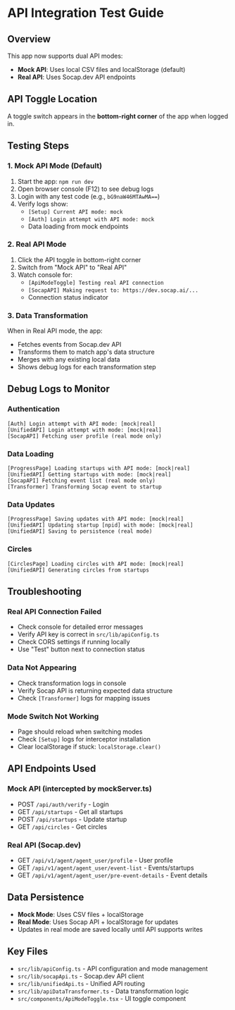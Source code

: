 # API Integration Test Guide

## Overview
This app now supports dual API modes:
- **Mock API**: Uses local CSV files and localStorage (default)
- **Real API**: Uses Socap.dev API endpoints

## API Toggle Location
A toggle switch appears in the **bottom-right corner** of the app when logged in.

## Testing Steps

### 1. Mock API Mode (Default)
1. Start the app: `npm run dev`
2. Open browser console (F12) to see debug logs
3. Login with any test code (e.g., `bG9naW46MTAwMA==`)
4. Verify logs show:
   - `[Setup] Current API mode: mock`
   - `[Auth] Login attempt with API mode: mock`
   - Data loading from mock endpoints

### 2. Real API Mode
1. Click the API toggle in bottom-right corner
2. Switch from "Mock API" to "Real API"
3. Watch console for:
   - `[ApiModeToggle] Testing real API connection`
   - `[SocapAPI] Making request to: https://dev.socap.ai/...`
   - Connection status indicator

### 3. Data Transformation
When in Real API mode, the app:
- Fetches events from Socap.dev API
- Transforms them to match app's data structure
- Merges with any existing local data
- Shows debug logs for each transformation step

## Debug Logs to Monitor

### Authentication
```
[Auth] Login attempt with API mode: [mock|real]
[UnifiedAPI] Login attempt with mode: [mock|real]
[SocapAPI] Fetching user profile (real mode only)
```

### Data Loading
```
[ProgressPage] Loading startups with API mode: [mock|real]
[UnifiedAPI] Getting startups with mode: [mock|real]
[SocapAPI] Fetching event list (real mode only)
[Transformer] Transforming Socap event to startup
```

### Data Updates
```
[ProgressPage] Saving updates with API mode: [mock|real]
[UnifiedAPI] Updating startup [npid] with mode: [mock|real]
[UnifiedAPI] Saving to persistence (real mode)
```

### Circles
```
[CirclesPage] Loading circles with API mode: [mock|real]
[UnifiedAPI] Generating circles from startups
```

## Troubleshooting

### Real API Connection Failed
- Check console for detailed error messages
- Verify API key is correct in `src/lib/apiConfig.ts`
- Check CORS settings if running locally
- Use "Test" button next to connection status

### Data Not Appearing
- Check transformation logs in console
- Verify Socap API is returning expected data structure
- Check `[Transformer]` logs for mapping issues

### Mode Switch Not Working
- Page should reload when switching modes
- Check `[Setup]` logs for interceptor installation
- Clear localStorage if stuck: `localStorage.clear()`

## API Endpoints Used

### Mock API (intercepted by mockServer.ts)
- POST `/api/auth/verify` - Login
- GET `/api/startups` - Get all startups
- POST `/api/startups` - Update startup
- GET `/api/circles` - Get circles

### Real API (Socap.dev)
- GET `/api/v1/agent/agent_user/profile` - User profile
- GET `/api/v1/agent/agent_user/event-list` - Events/startups
- GET `/api/v1/agent/agent_user/pre-event-details` - Event details

## Data Persistence
- **Mock Mode**: Uses CSV files + localStorage
- **Real Mode**: Uses Socap API + localStorage for updates
- Updates in real mode are saved locally until API supports writes

## Key Files
- `src/lib/apiConfig.ts` - API configuration and mode management
- `src/lib/socapApi.ts` - Socap.dev API client
- `src/lib/unifiedApi.ts` - Unified API routing
- `src/lib/apiDataTransformer.ts` - Data transformation logic
- `src/components/ApiModeToggle.tsx` - UI toggle component